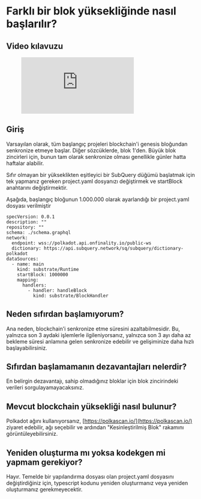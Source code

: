 # Farklı bir blok yüksekliğinde nasıl başlarılır?

## Video kılavuzu

<figure class="video_container">
  <iframe src="https://www.youtube.com/embed/ZiNSXDMHmBk" frameborder="0" allowfullscreen="true"></iframe>
</figure>

## Giriş

Varsayılan olarak, tüm başlangıç projeleri blockchain'i genesis bloğundan senkronize etmeye başlar. Diğer sözcüklerde, blok 1'den. Büyük blok zincirleri için, bunun tam olarak senkronize olması genellikle günler hatta haftalar alabilir.

Sıfır olmayan bir yükseklikten eşitleyici bir SubQuery düğümü başlatmak için tek yapmanız gereken project.yaml dosyanızı değiştirmek ve startBlock anahtarını değiştirmektir.

Aşağıda, başlangıç bloğunun 1.000.000 olarak ayarlandığı bir project.yaml dosyası verilmiştir

```shell
specVersion: 0.0.1
description: ""
repository: ""
schema: ./schema.graphql
network:
  endpoint: wss://polkadot.api.onfinality.io/public-ws
  dictionary: https://api.subquery.network/sq/subquery/dictionary-polkadot
dataSources:
  - name: main
    kind: substrate/Runtime
    startBlock: 1000000
    mapping:
      handlers:
        - handler: handleBlock
          kind: substrate/BlockHandler
```

## Neden sıfırdan başlamıyorum?

Ana neden, blockchain'i senkronize etme süresini azaltabilmesidir. Bu, yalnızca son 3 aydaki işlemlerle ilgileniyorsanız, yalnızca son 3 ayı daha az bekleme süresi anlamına gelen senkronize edebilir ve gelişiminize daha hızlı başlayabilirsiniz.

## Sıfırdan başlamamanın dezavantajları nelerdir?

En belirgin dezavantajı, sahip olmadığınız bloklar için blok zincirindeki verileri sorgulayamayacaksınız.

## Mevcut blockchain yüksekliği nasıl bulunur?

Polkadot ağını kullanıyorsanız, [https://polkascan.io/](https://polkascan.io/) ziyaret edebilir, ağı seçebilir ve ardından "Kesinleştirilmiş Blok" rakamını görüntüleyebilirsiniz.

## Yeniden oluşturma mı yoksa kodekgen mi yapmam gerekiyor?

Hayır. Temelde bir yapılandırma dosyası olan project.yaml dosyasını değiştirdiğiniz için, typescript kodunu yeniden oluşturmanız veya yeniden oluşturmanız gerekmeyecektir.

